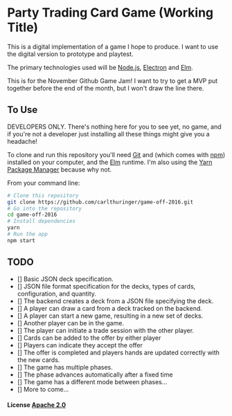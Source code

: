 # Party Trading Card Game (Working Title)

This is a digital implementation of a game I hope to produce. I want to use the digital version to prototype and playtest.

The primary technologies used will be [Node.js](https://nodejs.org/en/download/), [Electron](http://electron.atom.io) and [Elm](http://elm-lang.org).

This is for the November Github Game Jam! I want to try to get a MVP put together before the end of the month, but I won't draw the line there.

## To Use

DEVELOPERS ONLY. There's nothing here for you to see yet, no game, and if you're not a developer just installing all these things might give you a headache!

To clone and run this repository you'll need [Git](https://git-scm.com) and  (which comes with [npm](http://npmjs.com)) installed on your computer, and the [Elm](https://guide.elm-lang.org/get_started.html) runtime. I'm also using the [Yarn Package Manager](https://yarnpkg.com) because why not.

From your command line:

```bash
# Clone this repository
git clone https://github.com/carlthuringer/game-off-2016.git
# Go into the repository
cd game-off-2016
# Install dependencies
yarn
# Run the app
npm start
```

## TODO

 - [] Basic JSON deck specification.
 - [] JSON file format specification for the decks, types of cards, configuration, and quantity.
 - [] The backend creates a deck from a JSON file specifying the deck.
 - [] A player can draw a card from a deck tracked on the backend.
 - [] A player can start a new game, resulting in a new set of decks.
 - [] Another player can be in the game.
 - [] The player can initiate a trade session with the other player.
 - [] Cards can be added to the offer by either player
 - [] Players can indicate they accept the offer
 - [] The offer is completed and players hands are updated correctly with the new cards.
 - [] The game has multiple phases.
 - [] The phase advances automatically after a fixed time
 - [] The game has a different mode between phases...
 - [] More to come...

#### License [Apache 2.0](LICENSE.md)
